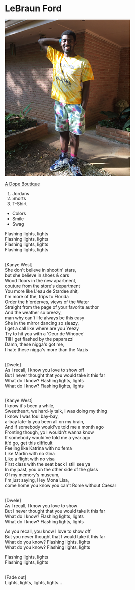 <html>
<head>
	<title>My Ultimate Website</title>
</head>
<body>
<h1>LeBraun Ford</h1>

<img src="Stand color.jpg" width="400" height="500">

<a href="http://www.footpatrol.co.uk/shop">A Dope Boutique</a>
<ol>
   <li>Jordans</li>
   <li>Shorts</li>
   <li>T-Shirt</li>
</ol>

<ul>
  <li>Colors</li>
  <li>Smile</li>
  <li>Swag</li>
</ul>

<p>
Flashing lights, lights<br>
Flashing lights, lights<br>
Flashing lights, lights<br>
Flashing lights, lights<br>

<br>[Kanye West]<br>
She don't believe in shootin' stars,<br>
but she believe in shoes & cars<br>
Wood floors in the new apartment,<br>
couture from the store's department<br>
You more like L'eau de Stardee shit,<br>
I'm more of the, trips to Florida<br>
Order the h'orderves, views of the Water<br>
Straight from the page of your favorite author<br>
And the weather so breezy,<br>
man why can't life always be this easy<br>
She in the mirror dancing so sleazy,<br>
I get a call like where are you Yeezy<br>
Try to hit you with a 'Oeur de Whopee'<br>
Till I get flashed by the paparazzi<br>
Damn, these nigga's got me,<br>
I hate these nigga's more than the Nazis<br>

<br>[Dwele]<br>
As I recall, I know you love to show off<br>
But I never thought that you would take it this far<br>
What do I know? Flashing lights, lights<br>
What do I know? Flashing lights, lights<br>

<br>[Kanye West]<br>
I know it's been a while,<br>
Sweetheart, we hard-ly talk, I was doing my thing<br>
I know I was foul bay-bay,<br>
a-bay late-ly you been all on my brain,<br>
And if somebody would've told me a month ago<br>
Fronting though, yo I wouldn't wanna know<br>
If somebody would've told me a year ago<br>
it'd go, get this difficult<br>
Feeling like Katrina with no fema<br>
Like Martin with no Gina<br>
Like a flight with no visa<br>
First class with the seat back I still see ya<br>
In my past, you on the other side of the glass<br>
Of my memory's museum,<br>
I'm just saying, Hey Mona Lisa,<br>
come home you know you can't Rome without Caesar<br>

<br>[Dwele]<br>
As I recall, I know you love to show <br>
But I never thought that you would take it this far<br>
What do I know? Flashing lights, lights<br>
What do I know? Flashing lights, lights<br>

As you recall, you know I love to show off<br>
But you never thought that I would take it this far<br>
What do you know? Flashing lights, lights<br>
What do you know? Flashing lights, lights<br>

Flashing lights, lights<br>
Flashing lights, lights<br>

<br>[Fade out]<br>
Lights, lights, lights, lights...
</p>
</body>
</html>
